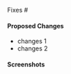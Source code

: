 <!-- issue number -->
Fixes #

#### Proposed Changes

- changes 1
- changes 2


<!-- include an screenshot if applicable -->
#### Screenshots
